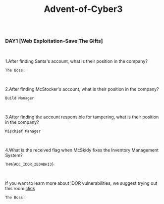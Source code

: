 <h1 align="center">
  Advent-of-Cyber3
  </h1>
<br>
<br>
<h3 align="left">DAY1 [Web Exploitation-Save The Gifts]
</h3>
<br>
<p align="left">1.After finding Santa's account, what is their position in the company?<p>
  
```
The Boss!
```
<br>
<p align="left">2.After finding McStocker's account, what is their position in the company?<p>
  
```
Build Manager
```
<br>
  <p align="left">3.After finding the account responsible for tampering, what is their position in the company?<p>
  
```
Mischief Manager
```
<br>
    <p align="left">4.What is the received flag when McSkidy fixes the Inventory Management System?<p>
  
```
THM{AOC_IDOR_2B34BHI3}
```
<br>
      <p align="left">If you want to learn more about IDOR vulnerabilities, we suggest trying out this room <a href="https://tryhackme.com/room/idor">click</a> <p>
  
```
The Boss!
```
<br>
